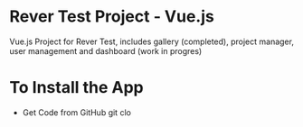 # Rever Test Project - Vue.js
Vue.js Project for Rever Test, includes gallery (completed), project manager, user management and dashboard (work in progres)

# To Install the App
- Get Code from GitHub
git clo
